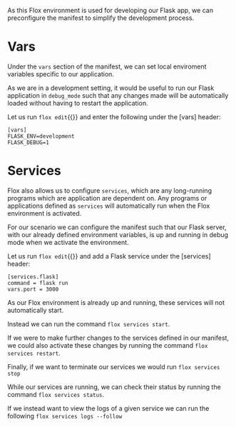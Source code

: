 As this Flox environment is used for developing our Flask app, we can preconfigure the manifest to simplify the development process.

# Vars
Under the `vars` section of the manifest, we can set local enviroment variables specific to our application.

As we are in a development setting, it would be useful to run our Flask application in `debug_mode` such that any changes made will be automatically loaded without having to restart the application.

Let us run `flox edit`{{}} and enter the following under the [vars] header:

```
[vars]
FLASK_ENV=development
FLASK_DEBUG=1
```

# Services
Flox also allows us to configure `services`, which are any long-running programs which are application are dependent on. Any programs or applications defined as `services` will automatically run when the Flox environment is activated.

For our scenario we can configure the manifest such that our Flask server, with our already defined environment variables, is up and running in debug mode when we activate the environment.

Let us run `flox edit`{{}} and add a Flask service under the [services] header:

```
[services.flask]
command = flask run
vars.port = 3000
```

As our Flox environment is already up and running, these services will not automatically start.

Instead we can run the command `flox services start`.

If we were to make further changes to the services defined in our manifest, we could also activate these changes by running the command `flox services restart`.

Finally, if we want to terminate our services we would run `flox services stop`

While our services are running, we can check their status by running the command `flox services status`.

If we instead want to view the logs of a given service we can run the following `flox services logs --follow`
